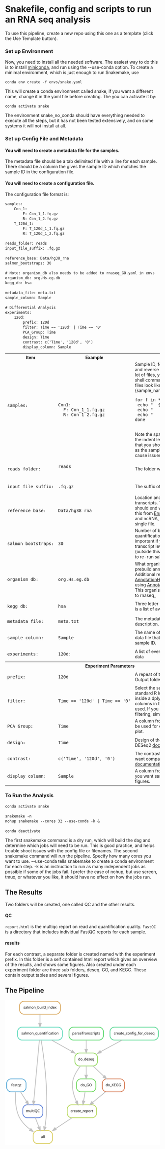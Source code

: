 # Snakefile, config and scripts to run an RNA seq analysis

To use this pipeline, create a new repo using this one as a template (click the Use Template button).

### Set up Environment

Now, you need to install all the needed software. The easiest way to do this is to install [miniconda](https://docs.conda.io/en/latest/miniconda.html), and run using the --use-conda option. To create a minimal environment, which is just enough to run Snakemake, use

```{sh}
conda env create -f envs/snake.yaml
```

This will create a conda environment called snake, if you want a different name, change it in the yaml file before creating. The you can activate it by:
```{sh}
conda activate snake
```
The environment snake_no_conda should have everything needed to execute all the steps, but it has not been tested extensively, and on some systems it will not install at all.


### Set up Config File and Metadata

#### You will need to create a metadata file for the samples.
The metadata file should be a tab delimited file with a line for each sample. There should be a column the gives the sample ID which matches the sample ID in the configuration file.


#### You will need to create a configuration file.

The configuration file format is:
```
samples:
	Con_1:
		F: Con_1_1.fq.gz
		R: Con_1_2.fq.gz
	T_120d_1:
		F: T_120d_1_1.fq.gz
		R: T_120d_1_2.fq.gz

reads_folder: reads
input_file_suffix: .fq.gz

reference_base: Data/hg38_rna
salmon_bootstraps: 30

# Note: organism_db also needs to be added to rnaseq_GO.yaml in envs
organism_db: org.Hs.eg.db
kegg_db: hsa

metadata_file: meta.txt
sample_column: Sample

# Differential Analysis
experiments:
	120d:
		prefix: 120d
		filter: Time == '120d' | Time == '0'
		PCA_Group: Time
		design: Time
		contrast: c('Time', '120d', '0')
		display_column: Sample

```


<table style="width:100%">
  <tr>
    <th>Item</th>
    <th>Example</th>
    <th>Comment</th>
  </tr>
  <tr>
    <td><pre>samples:<pre></td>
    <td><pre>Con1:
  F: Con_1_1.fq.gz
  R: Con_1_2.fq.gz</pre></td>
    <td>Sample ID, followed by the forward and reverse file names. If you have a lot of files, you may find the following shell command helpful, assuming the files look like {sample_name}_R1.fastq.gz:<br><pre>for f in *R1*; do nm=${f%_R*};
 echo "  ${nm}:";
 echo "    F: $f";
 echo "    R: ${f/R1/R2}";
done</pre><br>Note the spacing is important to get the indent levels correct. Also note that you should avoid using an integer as the sample name, this will likely cause issues.</td>
  </tr>
  <tr>
    <td><pre>reads_folder:</pre></td>
    <td><pre>reads</pre</td>
    <td>The folder where the reads are stored</td>
  </tr>
  <tr>
		<td><pre>input_file_suffix:</pre></td>
		<td><pre>.fq.gz</pre></td>
		<td>The suffix of the read files</td>
	</tr>
	<tr>
		<td><pre>reference_base:</pre></td>
		<td><pre>Data/hg38_rna</pre></td>
		<td>Location and name of the reference transcripts. The actual filename should end with .fa. I generally get this from <a href="http://useast.ensembl.org/info/data/ftp/index.htm"l>Ensembl</a>, getting both CDS and ncRNA, then cat them into a single file.</td>
	</tr>
	<tr>
		<td><pre>salmon_bootstraps:</pre></td>
		<td><pre>30</pre></td>
		<td>Number of bootstraps in the salmon quantification. This is mainly important if you are going to do transcript level differential expression (outside this pipeline) and don't want to re-run salmon for that.</td>
	</tr>
	<tr>
		<td><pre>organism_db:</pre></td>
		<td><pre>org.Hs.eg.db</pre></td>
		<td>What organism is this? A list of prebuild annotations is <a href="http://bioconductor.org/packages/release/BiocViews.html#___OrgDb">here</a>. Additional resources are at <a href="https://bioconductor.org/packages/release/bioc/html/AnnotationHub.html">AnnotationHub</a>, or build your own using <a href=https://bioconductor.org/packages/release/bioc/html/AnnotationForge.html">AnnotationForge</a>.<br>This organism also needs to be added to rnaseq_</td>
	</tr>
	<tr>
		<td><pre>kegg_db:</pre></td>
		<td><pre>hsa</pre></td>
		<td>Three letter KEGG organism ID. <a href="https://www.genome.jp/kegg/catalog/org_list.html">Here</a> is a list of available IDs.</td>
	</tr>
	<tr>
		<td><pre>metadata_file:</pre></td>
		<td><pre>meta.txt</pre></td>
		<td>The metadata file. See above for a description.</td>
	</tr>
	<tr>
		<td><pre>sample_column:</pre></td>
		<td><pre>Sample</pre></td>
		<td>The name of the column in the meta data file that corresponds to the sample ID.</td>
	</tr>
	<tr>
		<td><pre>experiments:</pre></td>
		<td><pre>120d:</pre></td>
		<td>A list of every contrast to make on the data</td>
	</tr>
	<tr>
		<th colspan="3"> Experiment Parameters</th>
	</tr>
	<tr>
		<td><pre>prefix:</pre></td>
		<td><pre>120d</pre></td>
		<td>A repeat of the experiment name. Output folders will have this name.</td>
	</tr>
	<tr>
		<td><pre>filter:</pre></td>
		<td><pre>Time == '120d' | Time == '0'</pre></td>
		<td>Select the samples you want using standard R logic. This will be executed inside a dplyr filter command. Any columns in the metadata file can be used. If you do not want to do any filtering, simple use TRUE.</td>
	</tr>
	<tr>
		<td><pre>PCA_Group:</pre></td>
		<td><pre>Time</pre></td>
		<td>A column from the metadata file, it will be used for color groups in the PCA plot.</td>
	</tr>
	<tr>
		<td><pre>design:</pre></td>
		<td><pre>Time</pre></td>
		<td>Design of the experiment. See the DESeq2 <a href="https://bioconductor.org/packages/release/bioc/html/DESeq2.html">documentation</a> for details.</td>
	</tr>
	<tr>
		<td><pre>contrast:</pre></td>
		<td><pre>c('Time', '120d', '0')</pre></td>
		<td>The contrast to be used; what do you want compared. See the DESeq2 <a href="https://bioconductor.org/packages/release/bioc/html/DESeq2.html">documentation</a> for details.</td>
	</tr>
	<tr>
		<td><pre>display_column:</pre></td>
		<td><pre>Sample</pre></td>
		<td>A column from the metadata file that you want samples labeled with in figures.</td>
	</tr>

</table>






### To Run the Analysis

```{sh}
conda activate snake

snakemake -n
nohup snakemake --cores 32 --use-conda -k &

conda deactivate
```

The first snakemake command is a dry run, which will build the dag and determine which jobs will need to be run. This is good practice, and helps trouble shoot issues with the config file or filenames. The second snakemake command will run the pipeline. Specify how many cores you want to use. --use-conda tells snakemake to create a conda environment for each step. -k is an instruction to run as many independent jobs as possible if some of the jobs fail. I prefer the ease of nohup, but use screen, tmux, or whatever you like, it should have no effect on how the jobs run.

## The Results

Two folders will be created, one called QC and the other results.

#### QC
`report.html` is the multiqc report on read and quantification quality.
`FastQC` is a directory that includes individual FastQC reports for each sample.

#### results

For each contrast, a separate folder is created named with the experiment prefix. In this folder is a self contained html report which gives an overview of the results, and shows some figures. Also created under each experiment folder are three sub folders, deseq, GO, and KEGG. These contain output tables and several figures.

## The Pipeline

![dag](dag.svg)
